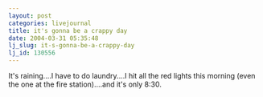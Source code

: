 ```yaml
---
layout: post
categories: livejournal
title: it's gonna be a crappy day
date: 2004-03-31 05:35:48
lj_slug: it-s-gonna-be-a-crappy-day
lj_id: 130556
---
```

It's raining....I have to do laundry....I hit all the red lights this morning (even the one at the fire station)....and it's only 8:30.
